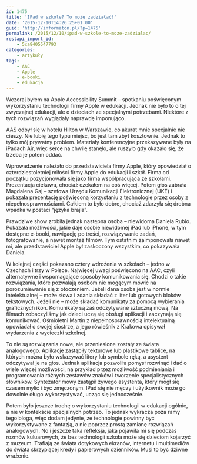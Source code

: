 ```yaml
---
id: 1475
title: 'IPad w szkole? To może zadziałać!'
date: '2015-12-10T14:26:25+01:00'
guid: 'http://informaton.pl/?p=1475'
permalink: /2015/12/10/ipad-w-szkole-to-moze-zadzialac/
restapi_import_id:
    - 5ca8405547793
categories:
    - artykuły
tags:
    - AAC
    - Apple
    - e-booki
    - edukacja
---
```


Wczoraj byłem na Apple Accessibility Summit – spotkaniu poświęconym wykorzystaniu technologii firmy Apple w edukacji. Jednak nie było to o tej zwyczajnej edukacji, ale o dzieciach ze specjalnymi potrzebami. Niektóre z tych rozwiązań wyglądały naprawdę imponująco.

AAS odbył się w hotelu Hilton w Warszawie, co akurat mnie specjalnie nie cieszy. Nie lubię tego typu miejsc, bo jest tam zbyt kosztownie. Jednak to tylko mój prywatny problem. Materiały konferencyjne przekazywane były na iPadach Air, więc serce na chwilę stanęło, ale ruszyło gdy okazało się, że trzeba je potem oddać.

Wprowadzenie należało do przedstawiciela firmy Apple, który opowiedział o czterdziestoletniej miłości firmy Apple do edukacji i szkół. Firma od początku pozycjonowała się jako firma współpracująca ze szkołami. Prezentacja ciekawa, chociaż czekałem na coś więcej. Potem głos zabrała Magdalena Gaj – szefowa Urzędu Komunikacji Elektronicznej (UKE) i pokazała prezentację poświęconą korzystaniu z technologie przez osoby z niepełnosprawnościami. Całkiem to było dobre, chociaż zdarzyła się drobna wpadka w postaci “języka brajla”.

Prawdziwe show zrobiła jednak następna osoba – niewidoma Daniela Rubio. Pokazała możliwości, jakie daje osobie niewidomej iPad lub iPhone, w tym dostępne e-booki, nawigację po treści, rozwiązywanie zadań, fotografowanie, a nawet montaż filmów. Tym ostatnim zaimponowała nawet mi, ale przedstawiciel Apple był zaskoczony wszystkim, co pokazywała Daniela.

W kolejnej części pokazano cztery wdrożenia w szkołach – jedno w Czechach i trzy w Polsce. Najwięcej uwagi poświęcono na AAC, czyli alternatywne i wspomagające sposoby komunikowania się. Chodzi o takie rozwiązania, które pozwalają osobom nie mogącym mówić na porozumiewanie się z otoczeniem. Jeżeli dana osoba jest w normie intelektualnej – może słowa i zdania składać z liter lub gotowych bloków tekstowych. Jeżeli nie – może składać komunikaty za pomocą wybierania graficznych ikon. Komunikaty są zaś odczytywane sztuczną mową. Na filmach zobaczyliśmy jak dzieci uczą się obsługi aplikacji i zaczynają się komunikować. Ośmioletni Martin z niepełnosprawnością intelektualną opowiadał o swojej siostrze, a jego rówieśnik z Krakowa opisywał wydarzenia z wycieczki szkolnej.

To nie są rozwiązania nowe, ale przeniesione zostały ze świata analogowego. Aplikacje zastąpiły tekturowe lub plastikowe tablice, na których można było wskazywać litery lub symbole ręką, a asystent odczytywał je na głos. Jednak aplikacja pozwoliła pomysł rozwinąć i dać o wiele więcej możliwości, na przykład przez możliwość podmieniania i programowania różnych zestawów znaków i tworzenie specjalistycznych słowników. Syntezator mowy zastąpił żywego asystenta, który mógł się czasem mylić i być zmęczonym. IPad się nie męczy i użytkownik może go dowolnie długo wykorzystywać, ucząc się jednocześnie.

Potem było jeszcze trochę o wykorzystaniu technologii w edukacji ogólnie, a nie w kontekście specjalnych potrzeb. To jednak wykracza poza ramy tego bloga, więc dodam jedynie, że technologie powinny być wykorzystywane z fantazją, a nie poprzez prostą zamianę rozwiązań analogowych. No i jeszcze taka refleksja, jaka pojawiła mi się podczas rozmów kuluarowych, że bez technologii szkoła może się dzieciom kojarzyć z muzeum. Trafiają ze świata dotykowych ekranów, internetu i multimediów do świata skrzypiącej kredy i papierowych dzienników. Musi to być dziwne wrażenie.
